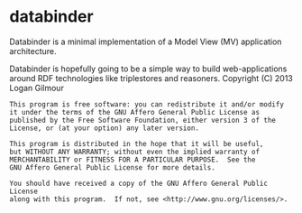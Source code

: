 databinder
==========

Databinder is a minimal implementation of a Model View (MV) application architecture.

Databinder is hopefully going to be a simple way to build web-applications around RDF technologies like triplestores and reasoners.
    Copyright (C) 2013  Logan Gilmour

    This program is free software: you can redistribute it and/or modify
    it under the terms of the GNU Affero General Public License as
    published by the Free Software Foundation, either version 3 of the
    License, or (at your option) any later version.

    This program is distributed in the hope that it will be useful,
    but WITHOUT ANY WARRANTY; without even the implied warranty of
    MERCHANTABILITY or FITNESS FOR A PARTICULAR PURPOSE.  See the
    GNU Affero General Public License for more details.

    You should have received a copy of the GNU Affero General Public License
    along with this program.  If not, see <http://www.gnu.org/licenses/>.
